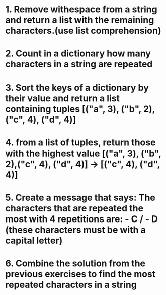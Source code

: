 # 1. Remove withespace from a string and return a list with the remaining characters.(use list comprehension)
# 2. Count in a dictionary how many characters in a string are repeated
# 3. Sort the keys of a dictionary by their value and return a list containing tuples [("a", 3), ("b", 2),("c", 4), ("d", 4)]
# 4. from a list of tuples, return those with the highest value [("a", 3), ("b", 2),("c", 4), ("d", 4)] -> [("c", 4), ("d", 4)]
# 5. Create a message that says: The characters that are repeated the most with 4 repetitions are: - C / - D (these characters must be with a capital letter)
# 6. Combine the solution from the previous exercises to find the most repeated characters in a string
